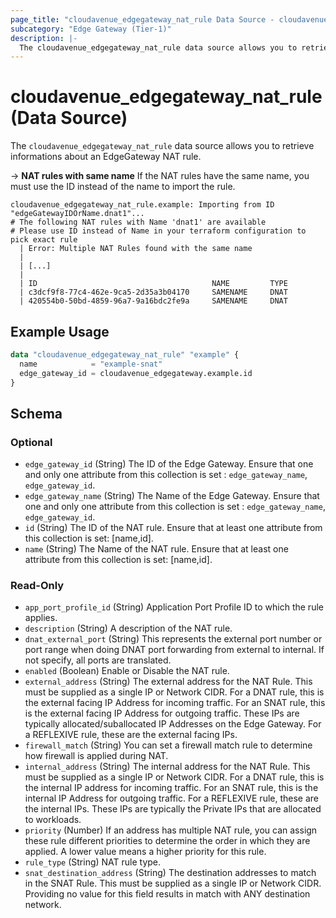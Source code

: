 ```yaml
---
page_title: "cloudavenue_edgegateway_nat_rule Data Source - cloudavenue"
subcategory: "Edge Gateway (Tier-1)"
description: |-
  The cloudavenue_edgegateway_nat_rule data source allows you to retrieve informations about an EdgeGateway NAT rule.
---
```


# cloudavenue_edgegateway_nat_rule (Data Source)

The `cloudavenue_edgegateway_nat_rule` data source allows you to retrieve informations about an EdgeGateway NAT rule.

 -> **NAT rules with same name**
 If the NAT rules have the same name, you must use the ID instead of the name to import the rule.
 
```shell
cloudavenue_edgegateway_nat_rule.example: Importing from ID "edgeGatewayIDOrName.dnat1"...
# The following NAT rules with Name 'dnat1' are available
# Please use ID instead of Name in your terraform configuration to pick exact rule
  | Error: Multiple NAT Rules found with the same name
  | 
  | [...]
  |
  | ID                                       NAME         TYPE      
  | c3dcf9f8-77c4-462e-9ca5-2d35a3b04170     SAMENAME     DNAT      
  | 420554b0-50bd-4859-96a7-9a16bdc2fe9a     SAMENAME     DNAT 

```

## Example Usage

```terraform
data "cloudavenue_edgegateway_nat_rule" "example" {
  name            = "example-snat"
  edge_gateway_id = cloudavenue_edgegateway.example.id
}
```

<!-- schema generated by tfplugindocs -->
## Schema

### Optional

- `edge_gateway_id` (String) The ID of the Edge Gateway. Ensure that one and only one attribute from this collection is set : `edge_gateway_name`, `edge_gateway_id`.
- `edge_gateway_name` (String) The Name of the Edge Gateway. Ensure that one and only one attribute from this collection is set : `edge_gateway_name`, `edge_gateway_id`.
- `id` (String) The ID of the NAT rule. Ensure that at least one attribute from this collection is set: [name,id].
- `name` (String) The Name of the NAT rule. Ensure that at least one attribute from this collection is set: [name,id].

### Read-Only

- `app_port_profile_id` (String) Application Port Profile ID to which the rule applies.
- `description` (String) A description of the NAT rule.
- `dnat_external_port` (String) This represents the external port number or port range when doing DNAT port forwarding from external to internal. If not specify, all ports are translated.
- `enabled` (Boolean) Enable or Disable the NAT rule.
- `external_address` (String) The external address for the NAT Rule. This must be supplied as a single IP or Network CIDR. For a DNAT rule, this is the external facing IP Address for incoming traffic. For an SNAT rule, this is the external facing IP Address for outgoing traffic. These IPs are typically allocated/suballocated IP Addresses on the Edge Gateway. For a REFLEXIVE rule, these are the external facing IPs.
- `firewall_match` (String) You can set a firewall match rule to determine how firewall is applied during NAT.
- `internal_address` (String) The internal address for the NAT Rule. This must be supplied as a single IP or Network CIDR. For a DNAT rule, this is the internal IP address for incoming traffic. For an SNAT rule, this is the internal IP Address for outgoing traffic. For a REFLEXIVE rule, these are the internal IPs. These IPs are typically the Private IPs that are allocated to workloads.
- `priority` (Number) If an address has multiple NAT rule, you can assign these rule different priorities to determine the order in which they are applied. A lower value means a higher priority for this rule.
- `rule_type` (String) NAT rule type.
- `snat_destination_address` (String) The destination addresses to match in the SNAT Rule. This must be supplied as a single IP or Network CIDR. Providing no value for this field results in match with ANY destination network.

